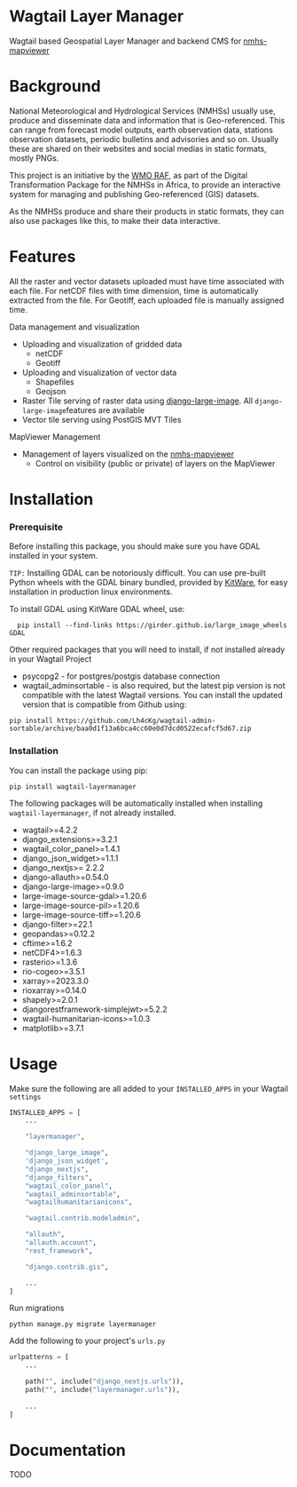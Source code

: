 # Wagtail Layer Manager

Wagtail based Geospatial Layer Manager and backend CMS for [nmhs-mapviewer](https://github.com/wmo-raf/nmhs-mapviewer)

# Background

National Meteorological and Hydrological Services (NMHSs) usually use, produce and disseminate data and information that
is Geo-referenced. This can range from forecast model outputs, earth observation data, stations observation datasets,
periodic bulletins and advisories and so on. Usually these are shared on their websites and social medias in static
formats, mostly PNGs.

This project is an initiative by the [WMO RAF](https://github.com/wmo-raf), as part of the Digital Transformation
Package for the NMHSs in Africa, to provide an interactive system for managing and publishing Geo-referenced (GIS)
datasets.

As the NMHSs produce and share their products in static formats, they can also use packages like this, to make their
data interactive.

# Features

All the raster and vector datasets uploaded must have time associated with each file. For netCDF files with time
dimension, time is automatically extracted from the file. For Geotiff, each uploaded file is manually assigned time.

Data management and visualization

- Uploading and visualization of gridded data
    - netCDF
    - Geotiff
- Uploading and visualization of vector data
    - Shapefiles
    - Geojson
- Raster Tile serving of raster data using [django-large-image](https://github.com/girder/django-large-image).
  All `django-large-image`features are available
- Vector tile serving using PostGIS MVT Tiles

MapViewer Management

- Management of layers visualized on the [nmhs-mapviewer](https://github.com/wmo-raf/nmhs-mapviewer)
    - Control on visibility (public or private) of layers on the MapViewer

# Installation

### Prerequisite

Before installing this package, you should make sure you have GDAL installed in your system.

`TIP:` Installing GDAL can be notoriously difficult. You can use pre-built Python wheels with the GDAL binary bundled,
provided by [KitWare](https://github.com/Kitware), for easy installation in production linux environments.

To install GDAL using KitWare GDAL wheel, use:

```shell
  pip install --find-links https://girder.github.io/large_image_wheels GDAL
```

Other required packages that you will need to install, if not installed already in your Wagtail Project

- psycopg2 - for postgres/postgis database connection
- wagtail_adminsortable - is also required, but the latest pip version is not compatible with the latest Wagtail
  versions. You can install the updated version that is compatible from Github using:

```shell
pip install https://github.com/Lh4cKg/wagtail-admin-sortable/archive/baa0d1f13a6bca4cc60e0d7dcd0522ecafcf5d67.zip
```

### Installation

You can install the package using pip:

```shell
pip install wagtail-layermanager
```

The following packages will be automatically installed when installing `wagtail-layermanager`, if not already installed.

- wagtail>=4.2.2
- django_extensions>=3.2.1
- wagtail_color_panel>=1.4.1
- django_json_widget>=1.1.1
- django_nextjs>= 2.2.2
- django-allauth>=0.54.0
- django-large-image>=0.9.0
- large-image-source-gdal>=1.20.6
- large-image-source-pil>=1.20.6
- large-image-source-tiff>=1.20.6
- django-filter>=22.1
- geopandas>=0.12.2
- cftime>=1.6.2
- netCDF4>=1.6.3
- rasterio>=1.3.6
- rio-cogeo>=3.5.1
- xarray>=2023.3.0
- rioxarray>=0.14.0
- shapely>=2.0.1
- djangorestframework-simplejwt>=5.2.2
- wagtail-humanitarian-icons>=1.0.3
- matplotlib>=3.7.1

# Usage

Make sure the following are all added to your `INSTALLED_APPS` in your Wagtail `settings`

````python
INSTALLED_APPS = [
    ...

    "layermanager",

    "django_large_image",
    'django_json_widget',
    "django_nextjs",
    "django_filters",
    "wagtail_color_panel",
    "wagtail_adminsortable",
    "wagtailhumanitarianicons",

    "wagtail.contrib.modeladmin",

    "allauth",
    "allauth.account",
    "rest_framework",

    "django.contrib.gis",

    ...
]

````

Run migrations

```shell
python manage.py migrate layermanager
```

Add the following to your project's `urls.py`

```python
urlpatterns = [
    ...

    path("", include("django_nextjs.urls")),
    path("", include("layermanager.urls")),
  
    ...
]
```

# Documentation

TODO
